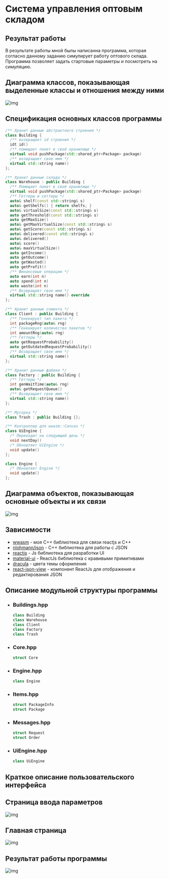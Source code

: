 # Система управления оптовым складом
## Результат работы



В результате работы мной былы написанна программа, которая согласно данному заданию симулирует работу оптового склада. Программа позволяет задать стартовые параметры и посмотреть на симуляцию.



## Диаграмма классов, показывающая выделенные классы и отношения между ними



![img](./Classes.drawio.svg)



## Спецификация основных классов программы



```cpp
/** Хранит данные абстрактного строения */
class Building {
  /** возвращает id cтроения */
  idt id()
  /** помещает пакет в своё хранилище */
  virtual void pushPackage(std::shared_ptr<Package> package)
  /** возвращает свое имя */
  virtual std::string name()
};
```

```cpp
/** Хранит данные склада */
class Warehouse : public Building {
  /** Помещает пакет в своё хранилище */
  virtual void pushPackage(std::shared_ptr<Package> package)
  /** Геттеры и сеттеры */
  auto& shelf(const std::string& s)
  auto& getShelfs() { return shelfs; }
  auto& virtualSize(const std::string& s)
  auto getThreshold(const std::string& s)
  auto getMaxSize()
  auto& getMaxVirtualSize(const std::string& s)
  auto& getScore(const std::string& s)
  auto& delivered(const std::string& s)
  auto& delivered()
  auto& score()
  auto& maxVirtualSize()
  auto getIncome()
  auto getOutcome()
  auto getWasted()
  auto getProfit()
  /** Финансовые операции */
  auto earn(int n)
  auto spend(int n)
  auto waste(int n)
  /** Возвращает свое имя */
  virtual std::string name() override
};
```


```cpp
/** Хранит данные слиента */
class Client : public Building {
  /** Генекирует тип пакета */
  int packageRng(auto& rng)
  /** Генекирует количество пакетов */
  int amountRng(auto& rng)
  /** Геттеры */
  auto getRequestProbability()
  auto getOutdatedRequestProbability()
  /** Возвращает свое имя */
  virtual std::string name()
};
```

```cpp
/** Хранит данные фабики */
class Factory : public Building {
  /** Геттеры */
  int genWaitTime(auto& rng)
  auto& getRequestQueue()
  /** Возвращает свое имя */
  virtual std::string name()
};
```

```cpp
/** Мусорка */
class Trash : public Building {};
```

```cpp
/** Контроллер для wwasm::Canvas */
class UiEngine {
  /* Переходит на следующий день */
  void nextDay()
  /* Обновляет UiEngine */
  void update()
};
```

```cpp
class Engine {
  /* Обновляет Engine */
  void update()
};
```



## Диаграмма объектов, показывающая основные объекты и их связи



![img](./Objects.drawio.svg)



## Зависимости



* [wwasm](https://github.com/Wgmlgz/wwasm) - моя C++ библиотека для связи reactjs и C++
* [nlohmann/json](https://github.com/nlohmann/json) - C++ библиотека для работы с JSON
* [reactjs](https://github.com/facebook/react) - Js библиотека для разработки UI
* [material-ui](https://www.npmjs.com/package/@material-ui/core) - ReactJs библиотека с кравивыми примитивами
* [dracula](https://github.com/dracula/dracula-theme) - цвета темы оформления
* [react-json-view](https://www.npmjs.com/package/react-json-view) - компонент ReactJs для отображения и редактирования JSON



## Описание модульной структуры программы



- ### Buildings.hpp
  ```cpp
  class Building
  class Warehouse
  class Client
  class Factory
  class Trash
  ```
- ### Core.hpp
  ```cpp
  struct Core
  ```
- ### Engine.hpp
  ```cpp
  class Engine
  ```
- ### Items.hpp
  ```cpp
  struct PackageInfo
  struct Package
  ```
- ### Messages.hpp
  ```cpp
  struct Request
  struct Order
  ```
- ### UiEngine.hpp
  ```cpp
  class UiEngine
  ```



## Краткое описание пользовательского интерфейса



## Страница ввода параметров
![img](./Images/Settings.png)
## Главная страница
![img](./Images/Main.png)
## Результат работы программы
![img](./Images/Result.png)


